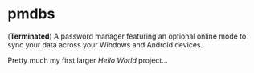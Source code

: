 # pmdbs
  (**Terminated**) A password manager featuring an optional online mode to sync your data across your Windows and Android devices.
  
Pretty much my first larger _Hello World_ project...
